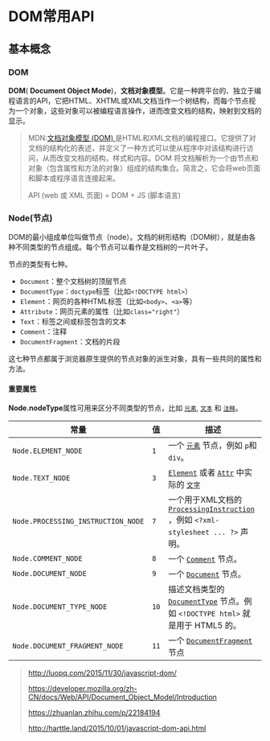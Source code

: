 # DOM常用API

## 基本概念

### DOM

**DOM**( **Document Object Mode**)，**文档对象模型**。它是一种跨平台的、独立于编程语言的API，它把HTML、XHTML或XML文档当作一个树结构，而每个节点视为一个对象，这些对象可以被编程语言操作，进而改变文档的结构，映射到文档的显示。

> MDN:[文档对象模型 (DOM) ](https://developer.mozilla.org/zh-CN/docs/Web/API/Document_Object_Model/Introduction)是HTML和XML文档的编程接口。它提供了对文档的结构化的表述，并定义了一种方式可以使从程序中对该结构进行访问，从而改变文档的结构，样式和内容。DOM 将文档解析为一个由节点和对象（包含属性和方法的对象）组成的结构集合。简言之，它会将web页面和脚本或程序语言连接起来。
>
> API (web 或 XML 页面) = DOM + JS (脚本语言)

### Node(节点)

DOM的最小组成单位叫做节点（node）。文档的树形结构（DOM树），就是由各种不同类型的节点组成。每个节点可以看作是文档树的一片叶子。

节点的类型有七种。

- `Document`：整个文档树的顶层节点
- `DocumentType`：`doctype`标签（比如`<!DOCTYPE html>`）
- `Element`：网页的各种HTML标签（比如`<body>`、`<a>`等）
- `Attribute`：网页元素的属性（比如`class="right"`）
- `Text`：标签之间或标签包含的文本
- `Comment`：注释
- `DocumentFragment`：文档的片段

这七种节点都属于浏览器原生提供的节点对象的派生对象，具有一些共同的属性和方法。

#### 重要属性

**Node.nodeType**属性可用来区分不同类型的节点，比如 [`元素`](https://developer.mozilla.org/zh-CN/docs/Web/API/Element), [`文本`](https://developer.mozilla.org/zh-CN/docs/Web/API/Text) 和 [`注释`](https://developer.mozilla.org/zh-CN/docs/Web/API/Comment)。

| 常量                                 | 值    | 描述                                       |
| ---------------------------------- | ---- | ---------------------------------------- |
| `Node.ELEMENT_NODE`                | `1`  | 一个 [`元素`](https://developer.mozilla.org/zh-CN/docs/Web/API/Element) 节点，例如 `p`和 `div`。 |
| `Node.TEXT_NODE`                   | `3`  | [`Element`](https://developer.mozilla.org/zh-CN/docs/Web/API/Element) 或者 [`Attr`](https://developer.mozilla.org/zh-CN/docs/Web/API/Attr) 中实际的  [`文字`](https://developer.mozilla.org/zh-CN/docs/Web/API/Text) |
| `Node.PROCESSING_INSTRUCTION_NODE` | `7`  | 一个用于XML文档的 [`ProcessingInstruction`](https://developer.mozilla.org/zh-CN/docs/Web/API/ProcessingInstruction) ，例如 `<?xml-stylesheet ... ?>` 声明。 |
| `Node.COMMENT_NODE`                | `8`  | 一个 [`Comment`](https://developer.mozilla.org/zh-CN/docs/Web/API/Comment) 节点。 |
| `Node.DOCUMENT_NODE`               | `9`  | 一个 [`Document`](https://developer.mozilla.org/zh-CN/docs/Web/API/Document) 节点。 |
| `Node.DOCUMENT_TYPE_NODE`          | `10` | 描述文档类型的 [`DocumentType`](https://developer.mozilla.org/zh-CN/docs/Web/API/DocumentType) 节点。例如 `<!DOCTYPE html>`  就是用于 HTML5 的。 |
| `Node.DOCUMENT_FRAGMENT_NODE`      | `11` | 一个 [`DocumentFragment`](https://developer.mozilla.org/zh-CN/docs/Web/API/DocumentFragment) 节点 |



> http://luopq.com/2015/11/30/javascript-dom/
>
> https://developer.mozilla.org/zh-CN/docs/Web/API/Document_Object_Model/Introduction
>
> https://zhuanlan.zhihu.com/p/22184194
>
> http://harttle.land/2015/10/01/javascript-dom-api.html	